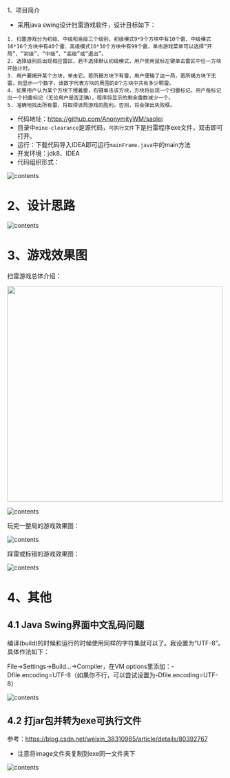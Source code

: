 1、项目简介

* 采用java swing设计扫雷游戏软件，设计目标如下：

```
1. 扫雷游戏分为初级、中级和高级三个级别，初级模式9*9个方块中有10个雷、中级模式16*16个方块中有40个雷、高级模式16*30个方块中有99个雷，单击游戏菜单可以选择“开局”、“初级”、“中级”、“高级”或“退出”。
2. 选择级别后出现相应雷区，若不选择默认初级模式，用户使用鼠标左键单击雷区中任一方块开始计时。
3. 用户要揭开某个方块，单击它。若所揭方块下有雷，用户便输了这一局，若所揭方块下无雷，则显示一个数字，该数字代表方块的周围的8个方块中共有多少颗雷。 
4. 如果用户认为某个方块下埋着雷，右键单击该方块，方块将出现一个扫雷标记。用户每标记出一个扫雷标记（无论用户是否正确），程序将显示的剩余雷数减少一个。 
5. 准确地找出所有雷，将取得该局游戏的胜利。否则，将会弹出失败框。
```

* 代码地址：https://github.com/AnonymityWM/saolei
* 目录中`mine-clearance`是源代码，`可执行文件`下是扫雷程序exe文件，双击即可打开。
* 运行：下载代码导入IDEA即可运行`mainFrame.java`中的main方法
* 开发环境：jdk8、IDEA
* 代码组织形式：

![contents](https://github.com/AnonymityWM/saolei/blob/master/image/%E4%BB%A3%E7%A0%81%E7%BB%84%E7%BB%87%E5%BD%A2%E5%BC%8F.bmp)

# 2、设计思路

![contents](./image/项目流程图.png)


# 3、游戏效果图

扫雷游戏总体介绍：

<img src="image/扫雷游戏总体介绍.gif" width=500/>

![contents](./image/扫雷游戏总体介绍.gif)

玩完一整局的游戏效果图：

![contents](./image/玩完一整局.gif)

踩雷或标错的游戏效果图：

![contents](./image/踩雷或标错.gif)

# 4、其他

## 4.1 Java Swing界面中文乱码问题

编译(build)的时候和运行的时候使用同样的字符集就可以了。我设置为“UTF-8”。具体作法如下：

File->Settings->Build...->Compiler，在VM options里添加：-Dfile.encoding=UTF-8（如果你不行，可以尝试设置为-Dfile.encoding=UTF-8）

![contents](./image/swing界面乱码.png)

## 4.2 打jar包并转为exe可执行文件

参考：https://blog.csdn.net/weixin_38310965/article/details/80392767

* 注意将image文件夹复制到exe同一文件夹下

![contents](./image/exe文件.gif)